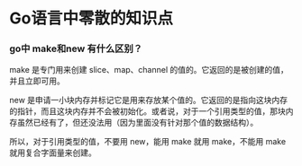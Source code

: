 # Go语言中零散的知识点

### go中 make和new 有什么区别？

make 是专门用来创建 slice、map、channel 的值的。它返回的是被创建的值，并且立即可用。

new 是申请一小块内存并标记它是用来存放某个值的。它返回的是指向这块内存的指针，而且这块内存并不会被初始化。或者说，对于一个引用类型的值，那块内存虽然已经有了，但还没法用（因为里面没有针对那个值的数据结构）。

所以，对于引用类型的值，不要用 new，能用 make 就用 make，不能用 make 就用复合字面量来创建。